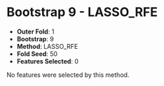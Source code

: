 # Bootstrap 9 - LASSO_RFE

- **Outer Fold**: 1
- **Bootstrap**: 9
- **Method**: LASSO_RFE
- **Fold Seed**: 50
- **Features Selected**: 0

No features were selected by this method.
